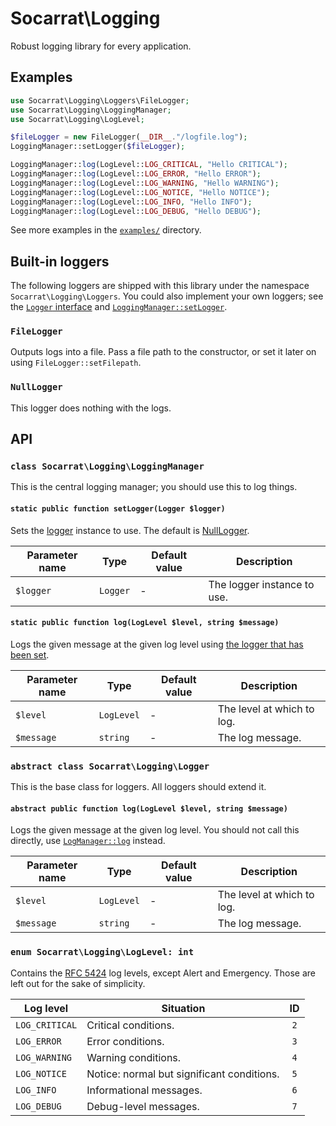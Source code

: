 # Socarrat\Logging

Robust logging library for every application.

## Examples

```php
use Socarrat\Logging\Loggers\FileLogger;
use Socarrat\Logging\LoggingManager;
use Socarrat\Logging\LogLevel;

$fileLogger = new FileLogger(__DIR__."/logfile.log");
LoggingManager::setLogger($fileLogger);

LoggingManager::log(LogLevel::LOG_CRITICAL, "Hello CRITICAL");
LoggingManager::log(LogLevel::LOG_ERROR, "Hello ERROR");
LoggingManager::log(LogLevel::LOG_WARNING, "Hello WARNING");
LoggingManager::log(LogLevel::LOG_NOTICE, "Hello NOTICE");
LoggingManager::log(LogLevel::LOG_INFO, "Hello INFO");
LoggingManager::log(LogLevel::LOG_DEBUG, "Hello DEBUG");
```

See more examples in the [`examples/`](./examples/) directory.

## Built-in loggers

The following loggers are shipped with this library under the namespace `Socarrat\Logging\Loggers`. You could also implement your own loggers; see the [`Logger` interface](#abstract-class-socarratlogginglogger) and [`LoggingManager::setLogger`](#static-public-function-setloggerlogger-logger).

### `FileLogger`

Outputs logs into a file. Pass a file path to the constructor, or set it later on using `FileLogger::setFilepath`.

### `NullLogger`

This logger does nothing with the logs.

## API

### `class Socarrat\Logging\LoggingManager`

This is the central logging manager; you should use this to log things.

#### `static public function setLogger(Logger $logger)`

Sets the [logger](#abstract-class-socarratlogginglogger) instance to use. The default is [NullLogger](#nulllogger).

| Parameter name | Type     | Default value | Description                 |
|----------------|----------|---------------|-----------------------------|
| `$logger`      | `Logger` | -             | The logger instance to use. |

#### `static public function log(LogLevel $level, string $message)`

Logs the given message at the given log level using [the logger that has been set](#static-public-function-setloggerlogger-logger).

| Parameter name | Type       | Default value | Description                 |
|----------------|------------|---------------|-----------------------------|
| `$level`       | `LogLevel` | -             | The level at which to log.  |
| `$message`     | `string`   | -             | The log message.            |

### `abstract class Socarrat\Logging\Logger`

This is the base class for loggers. All loggers should extend it.

#### `abstract public function log(LogLevel $level, string $message)`

Logs the given message at the given log level. You should not call this directly, use [`LogManager::log`](#static-public-function-logloglevel-level-string-message) instead.

| Parameter name | Type       | Default value | Description                 |
|----------------|------------|---------------|-----------------------------|
| `$level`       | `LogLevel` | -             | The level at which to log.  |
| `$message`     | `string`   | -             | The log message.            |

### `enum Socarrat\Logging\LogLevel: int`

Contains the [RFC 5424](https://datatracker.ietf.org/doc/html/rfc5424) log levels, except Alert and Emergency. Those are left out for the sake of simplicity.

| Log level      | Situation                                  | ID  |
|----------------|--------------------------------------------|:---:|
| `LOG_CRITICAL` | Critical conditions.                       | `2` |
| `LOG_ERROR`    | Error conditions.                          | `3` |
| `LOG_WARNING`  | Warning conditions.                        | `4` |
| `LOG_NOTICE`   | Notice: normal but significant conditions. | `5` |
| `LOG_INFO`     | Informational messages.                    | `6` |
| `LOG_DEBUG`    | Debug-level messages.                      | `7` |
